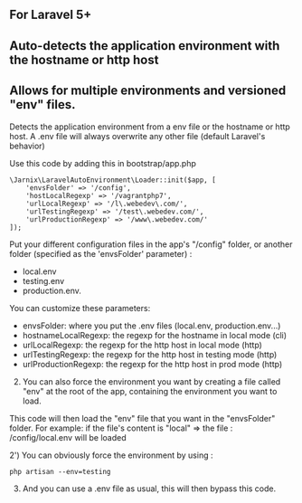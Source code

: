For Laravel 5+
---
Auto-detects the application environment with the hostname or http host
---
Allows for multiple environments and versioned "env" files.
---

Detects the application environment from a env file or the hostname or http host. A .env file will always overwrite any other file (default Laravel's behavior)

Use this code by adding this in bootstrap/app.php 

```
\Jarnix\LaravelAutoEnvironment\Loader::init($app, [
    'envsFolder' => '/config',
    'hostLocalRegexp' => '/vagrantphp7',
    'urlLocalRegexp' => '/l\.webedev\.com/',
    'urlTestingRegexp' => '/test\.webedev.com/',
    'urlProductionRegexp' => '/www\.webedev.com/'
]);
```

Put your different configuration files in the app's "/config" folder, or another folder (specified as the 'envsFolder' parameter) :
- local.env
- testing.env
- production.env.
 
You can customize these parameters:

- envsFolder: where you put the .env files (local.env, production.env...)
- hostnameLocalRegexp: the regexp for the hostname in local mode (cli)
- urlLocalRegexp: the regexp for the http host in local mode (http)
- urlTestingRegexp: the regexp for the http host in testing mode (http)
- urlProductionRegexp: the regexp for the http host in prod mode (http)

2) You can also force the environment you want by creating a file called "env" at the root of the app, containing the environment you want to load. 

This code will then load the "env" file that you want in the "envsFolder" folder. For example: if the file's content is "local" => the file : /config/local.env will be loaded

2') You can obviously force the environment by using :
```
php artisan --env=testing
```
3) And you can use a .env file as usual, this will then bypass this code.
